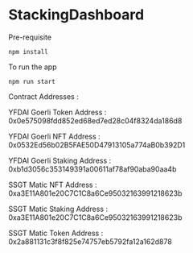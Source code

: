 # StackingDashboard

Pre-requisite

```
npm install
```
To run the app

```
npm run start
```



Contract Addresses : 

YFDAI Goerli Token Address : 0x0e575098fdd852ed68ed7ed28c04f8324da186d8

YFDAI Goerli NFT Address : 0x0532Ed56b02B5FAE50D47913105a774aB0b392D1

YFDAI Goerli Staking Address : 0xb1d3056c353149391a00611af78af90aba90aa4b

SSGT Matic NFT Address : 0xa3E11A801e20C7C1C8a6Ce95032163991218623b

SSGT Matic Staking Address : 0xa3E11A801e20C7C1C8a6Ce95032163991218623b

SSGT Matic Token Address : 0x2a881131c3f8f825e74757eb5792fa12a162d878